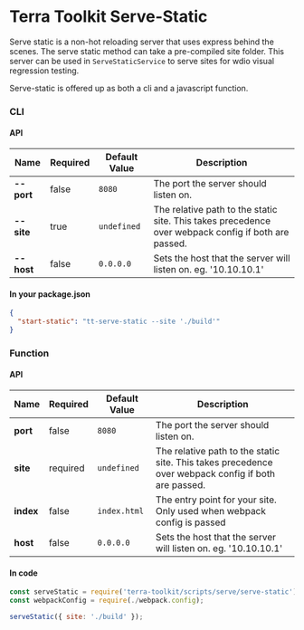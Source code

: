 # Terra Toolkit Serve-Static
Serve static is a non-hot reloading server that uses express behind the scenes. The serve static method can take a pre-compiled site folder. This server can be used in `ServeStaticService` to serve sites for wdio visual regression testing.

Serve-static is offered up as both a cli and a javascript function.

### CLI
#### API
| Name  | Required | Default Value | Description |
| ------------- | ------------- | ------------- | ------------- |
| **--port**  | false | `8080` | The port the server should listen on. |
| **--site** | true | `undefined` | The relative path to the static site. This takes precedence over webpack config if both are passed.|
| **--host** | false | `0.0.0.0` | Sets the host that the server will listen on. eg. '10.10.10.1' |

#### In your package.json
```JSON
{
  "start-static": "tt-serve-static --site './build'"
}
```
### Function
#### API
| Name  | Required | Default Value | Description |
| ------------- | ------------- | ------------- | ------------- |
| **port**  | false | `8080` | The port the server should listen on. |
| **site** | required | `undefined` | The relative path to the static site. This takes precedence over webpack config if both are passed.|
| **index** | false | `index.html` | The entry point for your site. Only used when webpack config is passed|
| **host** | false | `0.0.0.0` | Sets the host that the server will listen on. eg. '10.10.10.1' |

#### In code
```javascript
const serveStatic = require('terra-toolkit/scripts/serve/serve-static');
const webpackConfig = require(./webpack.config);

serveStatic({ site: './build' });
```
